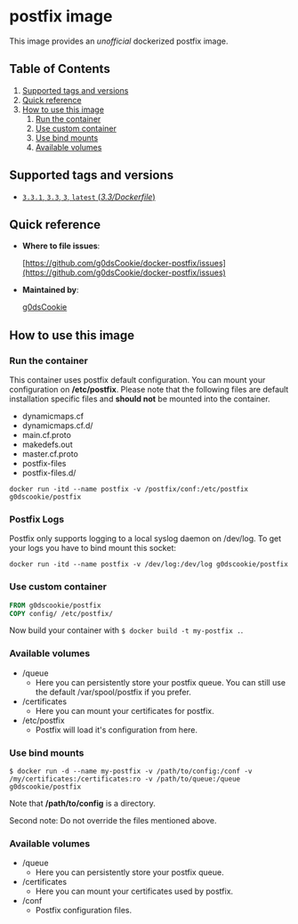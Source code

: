 # postfix image

This image provides an *unofficial* dockerized postfix image.

## Table of Contents

1. [Supported tags and versions](#supported-tags-and-versions)
2. [Quick reference](#quick-reference)
3. [How to use this image](#how-to-use-this-image)
    1. [Run the container](#run-the-container)
    2. [Use custom container](#use-custom-container)
    3. [Use bind mounts](#use-bind-mounts)
    4. [Available volumes](#available-volumes)

## Supported tags and versions

* [`3.3.1`, `3.3`, `3`, `latest` (*3.3/Dockerfile*)](https://github.com/g0dsCookie/docker-postfix/blob/master/Dockerfile)

## Quick reference

* **Where to file issues**:

    [https://github.com/g0dsCookie/docker-postfix/issues](https://github.com/g0dsCookie/docker-postfix/issues)

* **Maintained by**:

    [g0dsCookie](https://github.com/g0dsCookie)

## How to use this image

### Run the container

This container uses postfix default configuration. You can mount your configuration on **/etc/postfix**. Please note that the following files are default installation specific files and **should not** be mounted into the container.

* dynamicmaps.cf
* dynamicmaps.cf.d/
* main.cf.proto
* makedefs.out
* master.cf.proto
* postfix-files
* postfix-files.d/

`docker run -itd --name postfix -v /postfix/conf:/etc/postfix g0dscookie/postfix`

### Postfix Logs

Postfix only supports logging to a local syslog daemon on /dev/log. To get your logs you have to bind mount this socket:

`docker run -itd --name postfix -v /dev/log:/dev/log g0dscookie/postfix`

### Use custom container

```Dockerfile
FROM g0dscookie/postfix
COPY config/ /etc/postfix/
```

Now build your container with `$ docker build -t my-postfix .`.

### Available volumes

- /queue
    - Here you can persistently store your postfix queue. You can still use the default /var/spool/postfix if you prefer.
- /certificates
    - Here you can mount your certificates for postfix.
- /etc/postfix
    - Postfix will load it's configuration from here.

### Use bind mounts

`$ docker run -d --name my-postfix -v /path/to/config:/conf -v /my/certificates:/certificates:ro -v /path/to/queue:/queue g0dscookie/postfix`

Note that **/path/to/config** is a directory.

Second note: Do not override the files mentioned above.

### Available volumes

* /queue
  * Here you can persistently store your postfix queue.
* /certificates
  * Here you can mount your certificates used by postfix.
* /conf
  * Postfix configuration files.
